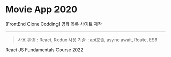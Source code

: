 # Movie App 2020

[FrontEnd Clone Codding] 영화 목록 사이트 제작

---

>사용 환경 : React, Redux
>사용 기술 : api호출, async await, Route, ES6

React JS Fundamentals Course 2022
